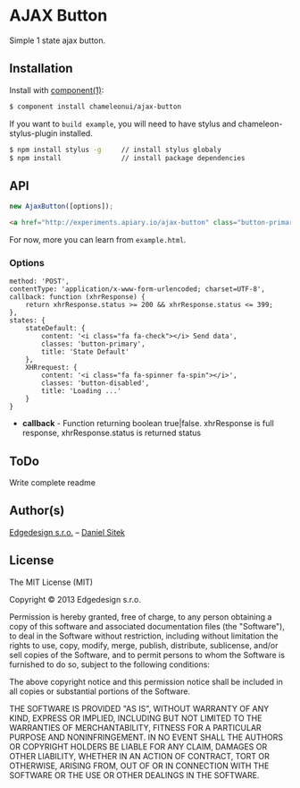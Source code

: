 
# AJAX Button

Simple 1 state ajax button.

## Installation

Install with [component(1)](http://component.io):

```sh
$ component install chameleonui/ajax-button
```

If you want to `build example`, you will need to have stylus and chameleon-stylus-plugin installed.

```sh
$ npm install stylus -g     // install stylus globaly
$ npm install               // install package dependencies
``` 

## API

```js
new AjaxButton([options]);
```

```html
<a href="http://experiments.apiary.io/ajax-button" class="button-primary js-ajax-button"><i class="fa fa-check"></i> Send data</a>
```

For now, more you can learn from `example.html`.


### Options

```jss
method: 'POST',
contentType: 'application/x-www-form-urlencoded; charset=UTF-8',
callback: function (xhrResponse) {
    return xhrResponse.status >= 200 && xhrResponse.status <= 399;
},
states: {
    stateDefault: {
        content: '<i class="fa fa-check"></i> Send data',
        classes: 'button-primary',
        title: 'State Default'
    },
    XHRrequest: {
        content: '<i class="fa fa-spinner fa-spin"></i>',
        classes: 'button-disabled',
        title: 'Loading ...'
    }
}
```

* **callback** - Function returning boolean true|false. xhrResponse is full response, xhrResponse.status is returned status 


## ToDo

Write complete readme


## Author(s)

[Edgedesign s.r.o.](http://www.edgedesing.cz) – [Daniel Sitek](https://github.com/danielsitek)

## License

The MIT License (MIT)

Copyright © 2013 Edgedesign s.r.o.

Permission is hereby granted, free of charge, to any person obtaining a copy
of this software and associated documentation files (the "Software"), to deal
in the Software without restriction, including without limitation the rights
to use, copy, modify, merge, publish, distribute, sublicense, and/or sell
copies of the Software, and to permit persons to whom the Software is
furnished to do so, subject to the following conditions:

The above copyright notice and this permission notice shall be included in
all copies or substantial portions of the Software.

THE SOFTWARE IS PROVIDED "AS IS", WITHOUT WARRANTY OF ANY KIND, EXPRESS OR
IMPLIED, INCLUDING BUT NOT LIMITED TO THE WARRANTIES OF MERCHANTABILITY,
FITNESS FOR A PARTICULAR PURPOSE AND NONINFRINGEMENT. IN NO EVENT SHALL THE
AUTHORS OR COPYRIGHT HOLDERS BE LIABLE FOR ANY CLAIM, DAMAGES OR OTHER
LIABILITY, WHETHER IN AN ACTION OF CONTRACT, TORT OR OTHERWISE, ARISING FROM,
OUT OF OR IN CONNECTION WITH THE SOFTWARE OR THE USE OR OTHER DEALINGS IN
THE SOFTWARE.